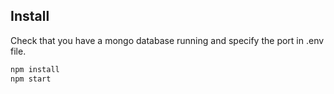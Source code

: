 ## Install
Check that you have a mongo database running and specify the port in .env file.

```bash
npm install
npm start
```
